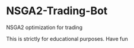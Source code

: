 # NSGA2-Trading-Bot
NSGA2 optimization for trading 

This is strictly for educational purposes. Have fun
